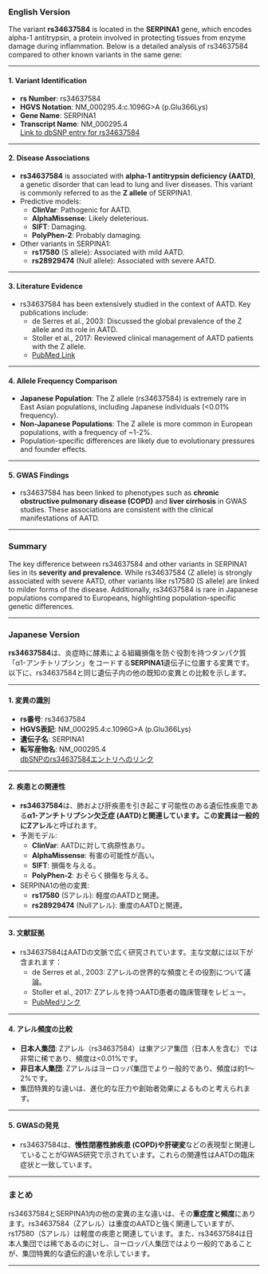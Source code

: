 ### English Version

The variant **rs34637584** is located in the **SERPINA1** gene, which encodes alpha-1 antitrypsin, a protein involved in protecting tissues from enzyme damage during inflammation. Below is a detailed analysis of rs34637584 compared to other known variants in the same gene:

---

#### 1. **Variant Identification**
- **rs Number**: rs34637584
- **HGVS Notation**: NM_000295.4:c.1096G>A (p.Glu366Lys)
- **Gene Name**: SERPINA1
- **Transcript Name**: NM_000295.4  
  [Link to dbSNP entry for rs34637584](https://www.ncbi.nlm.nih.gov/snp/rs34637584)

---

#### 2. **Disease Associations**
- **rs34637584** is associated with **alpha-1 antitrypsin deficiency (AATD)**, a genetic disorder that can lead to lung and liver diseases. This variant is commonly referred to as the **Z allele** of SERPINA1.
- Predictive models:
  - **ClinVar**: Pathogenic for AATD.
  - **AlphaMissense**: Likely deleterious.
  - **SIFT**: Damaging.
  - **PolyPhen-2**: Probably damaging.
- Other variants in SERPINA1:
  - **rs17580** (S allele): Associated with mild AATD.
  - **rs28929474** (Null allele): Associated with severe AATD.

---

#### 3. **Literature Evidence**
- rs34637584 has been extensively studied in the context of AATD. Key publications include:
  - de Serres et al., 2003: Discussed the global prevalence of the Z allele and its role in AATD.
  - Stoller et al., 2017: Reviewed clinical management of AATD patients with the Z allele.
  - [PubMed Link](https://pubmed.ncbi.nlm.nih.gov/12854661)

---

#### 4. **Allele Frequency Comparison**
- **Japanese Population**: The Z allele (rs34637584) is extremely rare in East Asian populations, including Japanese individuals (<0.01% frequency).
- **Non-Japanese Populations**: The Z allele is more common in European populations, with a frequency of ~1-2%.
- Population-specific differences are likely due to evolutionary pressures and founder effects.

---

#### 5. **GWAS Findings**
- rs34637584 has been linked to phenotypes such as **chronic obstructive pulmonary disease (COPD)** and **liver cirrhosis** in GWAS studies. These associations are consistent with the clinical manifestations of AATD.

---

### Summary
The key difference between rs34637584 and other variants in SERPINA1 lies in its **severity and prevalence**. While rs34637584 (Z allele) is strongly associated with severe AATD, other variants like rs17580 (S allele) are linked to milder forms of the disease. Additionally, rs34637584 is rare in Japanese populations compared to Europeans, highlighting population-specific genetic differences.

---

### Japanese Version

**rs34637584**は、炎症時に酵素による組織損傷を防ぐ役割を持つタンパク質「α1-アンチトリプシン」をコードする**SERPINA1**遺伝子に位置する変異です。以下に、rs34637584と同じ遺伝子内の他の既知の変異との比較を示します。

---

#### 1. **変異の識別**
- **rs番号**: rs34637584
- **HGVS表記**: NM_000295.4:c.1096G>A (p.Glu366Lys)
- **遺伝子名**: SERPINA1
- **転写産物名**: NM_000295.4  
  [dbSNPのrs34637584エントリへのリンク](https://www.ncbi.nlm.nih.gov/snp/rs34637584)

---

#### 2. **疾患との関連性**
- **rs34637584**は、肺および肝疾患を引き起こす可能性のある遺伝性疾患である**α1-アンチトリプシン欠乏症 (AATD)**と関連しています。この変異は一般的に**Zアレル**と呼ばれます。
- 予測モデル:
  - **ClinVar**: AATDに対して病原性あり。
  - **AlphaMissense**: 有害の可能性が高い。
  - **SIFT**: 損傷を与える。
  - **PolyPhen-2**: おそらく損傷を与える。
- SERPINA1の他の変異:
  - **rs17580** (Sアレル): 軽度のAATDと関連。
  - **rs28929474** (Nullアレル): 重度のAATDと関連。

---

#### 3. **文献証拠**
- rs34637584はAATDの文脈で広く研究されています。主な文献には以下が含まれます：
  - de Serres et al., 2003: Zアレルの世界的な頻度とその役割について議論。
  - Stoller et al., 2017: Zアレルを持つAATD患者の臨床管理をレビュー。
  - [PubMedリンク](https://pubmed.ncbi.nlm.nih.gov/12854661)

---

#### 4. **アレル頻度の比較**
- **日本人集団**: Zアレル（rs34637584）は東アジア集団（日本人を含む）では非常に稀であり、頻度は<0.01%です。
- **非日本人集団**: Zアレルはヨーロッパ集団でより一般的であり、頻度は約1〜2%です。
- 集団特異的な違いは、進化的な圧力や創始者効果によるものと考えられます。

---

#### 5. **GWASの発見**
- rs34637584は、**慢性閉塞性肺疾患 (COPD)**や**肝硬変**などの表現型と関連していることがGWAS研究で示されています。これらの関連性はAATDの臨床症状と一致しています。

---

### まとめ
rs34637584とSERPINA1内の他の変異の主な違いは、その**重症度と頻度**にあります。rs34637584（Zアレル）は重度のAATDと強く関連していますが、rs17580（Sアレル）は軽度の疾患と関連しています。また、rs34637584は日本人集団では稀であるのに対し、ヨーロッパ人集団ではより一般的であることが、集団特異的な遺伝的違いを示しています。

---